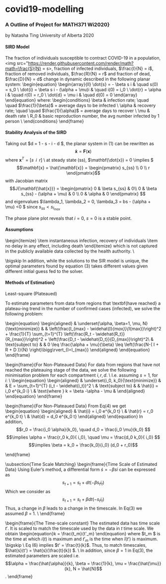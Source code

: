 # covid19-modelling

### A Outline of Project for MATH371 Wi2020}

by Natasha Ting
University of Alberta 2020

#### SIRD Model
The fraction of individuals susceptible to contract COVID-19 in a population,<img src="https://render.githubusercontent.com/render/math?math=\frac{S}{N} = s>, fraction of infected individuals, $\frac{I}{N} = i$, fraction of removed individuals, $\frac{R}{N} = r$ and fraction of dead, $\frac{D}{N} = d$ change in dynamic described in the following planar system: 
\begin{equation}
       \begin{array}{ll}
      \dot{s} = - \beta s i  & \quad s(0) = s_0 \\
       \dot{i} = \beta s i - (\alpha + \mu)i & \quad i(0) = i_0 \\
       \dot{r} = \alpha i  & \quad r(0) = r_0 \\ 
       \dot{d} = \mu i & \quad d(0) = 0 
        \end{array}
\end{equation}
where:
\begin{conditions}
\beta & infection rate; \quad \quad $\frac{1}{\beta}$ = average days to be infected \\
\alpha & recovery rate; \quad \quad $\frac{1}{\alpha}$ = average days to recover \\
\mu & death rate \\
R_0 & basic reproduction number, the avg number infected by 1 person \\
\end{conditions}
\end{frame}

#### Stability Analysis of the SIRD
Taking out $d = 1 - s - i - d $, the planar system in (1) can be rewritten as $$\mathbf{\dot{x}} = \mathbf{F}(\mathbf{x})$$ 
where $\mathbf{x}^{T} = [s \;\;i\;\; r]$ \\
	at steady state (ss), $\mathbf(\dot{x}) = 0 \implies $ $$\mathbf{x} = \hat{\mathbf{x}} = \begin{pmatrix} s_{ss} \\ 0 \\ r \end{pmatrix}$$ 
	with Jacobian matrix $$J{\mathbf{\hat{x}}} = \begin{pmatrix} 0 & \beta s_{ss} & 0\\ 0 & \beta s_{ss} - (\alpha + \mu) & 0 \\ 0 & \alpha & 0  \end{pmatrix} $$ and eigenvalues $\lambda_1, \lambda_2 = 0, \lambda_3 = bs - (\alpha + \mu) <0 $ since $s_{ss} < s_{I_{max}}$
	
The phase plane plot reveals that $i = 0$, $s = 0$ is a stable point. 

#### Assumptions
\begin{itemize}
	\item instantaneous infection, recovery of individuals
	\item no delay in any effect, including death
\end{itemize}
which is not captured in the publicly available data collected by the health authority. \\

\bigskip 
In addition, while the solutions to the SIR model is unique, the optimal parameters found by equation (3) takes different values given different initial guess fed to the solver. 


#### Methods of Estimation}
Least-square (Plateaued)

To estimate parameters from data from regions that \textbf{have reached} a plateau-ing trend in the number of confirmed cases (infected), we solve the following problem: 

\begin{equation}
\begin{aligned}
& \underset{\alpha, \beta=1, \mu, N}{\text{minimize}} & &  \left(\frac{I_{max} - \widehat{I}_{max}}{I_{max}}\right)^2 + \frac{1}{T} \sum_{t=1}^{T} \left(\frac{R_t - \widehat{R_t}}{R_{max}}\right)^2 + \left(\frac{D_t - \widehat{D_t}}{D_{max}}\right)^2\\
& \text{subject to}
& & 0 \leq \frac{\alpha + \mu}{\beta} \leq \left(\frac{N-( I + R + D )}{N} \right)\bigg\rvert_{I=I_{max}}
 \end{aligned}
\end{equation}
\end{frame}

\begin{frame}{For Non-Plateaued Data}
For data from regions that have not reached the plateauing stage of the data, we solve the following minimisation problem for each compartment $i, r, d$. \\ 
I.e. assuming $s = 1$, for $i$: \\
\begin{equation}
\begin{aligned}
& \underset{i_0, k_0}{\text{minimize}} & &  E = \sum_{t=1}^{T} (i_t - \widehat{i_t})^2 \\
& \text{subject to}
& & \hat{i} = i_0 e^{k_0 i} \\
& \text{where } k = \beta -\alpha - \mu &
 \end{aligned}
\end{equation}
\end{frame}


\begin{frame}{For Non-Plateaued Data}
From Eq(4) we get
\begin{equation}
\begin{aligned}
& \hat{i} = i_0 e^{k_0 t} \\
& \hat{r} = r_0 e^{k_0 t} \\
& \hat{d} = d_0 e^{k_0 t} 
 \end{aligned}
\end{equation}
In addition, $$r_0 = \frac{i_0 \alpha}{k_0}, \quad d_0 = \frac{i_0 \mu}{k_0} $$
$$\implies \alpha = \frac{r_0 k_0}{ i_0}, \quad \mu = \frac{d_0 k_0}{ i_0} $$
$$\implies \beta = k_0 + \frac{k_0}{i_0} (d_0 + r_0)$$

\end{frame}


\subsection{Time Scale Matching}
\begin{frame}{Time Scale of Estimated Data}
Using Euler’s method, a differential form $\dot{s}=-\beta si$ can be expressed as
	$$s_{t+1} = s_t + dt (-\beta s_t i_t)$$
Which we consider as 
	$$s_{t+1} = s_t + \beta dt (- s_t i_t)$$
Thus, a change in $\beta$ leads to a change in the timescale. In Eq(3) we assumed $\beta$ = 1. \\
\end{frame}

\begin{frame}{The Time-scale constant}
The estimated data has time scale $t'$. It is scaled to match the timescale used by the data in $t$ time scale. We obtain 
\begin{equation}k = \frac{t_m}{t'_m} \end{equation} 
where $t_m $ is the time at which $i(t)$ is maximum and  $t'_m$ is the time when $\hat{i}(t')$ is maximum. 
\bigskip
\\
Eq (6) implies $t' = \frac{t}{k}$. Thus, to match timescales, $\hat{s}(t') = \hat{s}(\frac{t}{k}) $. \\ 
In addition, since $\beta = 1$ in Eq(3), the estimated parameters are scaled i.e. 
$$\alpha = \frac{\hat{\alpha}}{k}, \beta = \frac{1}{k}, \mu = \frac{\hat{\mu}}{k}, N = \hat{N}$$.
\end{frame}


